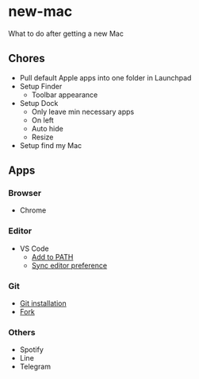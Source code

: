 # new-mac

What to do after getting a new Mac

## Chores

- Pull default Apple apps into one folder in Launchpad
- Setup Finder
  - Toolbar appearance
- Setup Dock
  - Only leave min necessary apps
  - On left
  - Auto hide
  - Resize
- Setup find my Mac

## Apps

### Browser

- Chrome

### Editor

- VS Code
  - [Add to PATH](https://stackoverflow.com/questions/30065227/run-open-vscode-from-mac-terminal)
  - [Sync editor preference](https://code.visualstudio.com/docs/editor/settings-sync)

### Git

- [Git installation](https://git-scm.com/download/mac)
- [Fork](https://git-fork.com)

### Others

- Spotify
- Line
- Telegram

